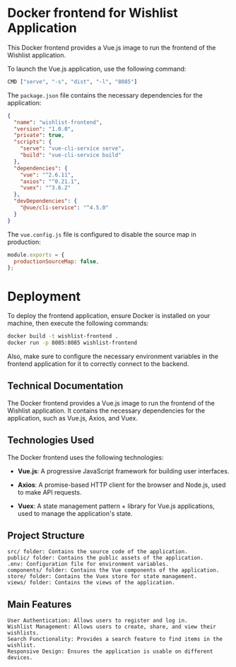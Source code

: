 
# Docker frontend for Wishlist Application

This Docker frontend provides a Vue.js image to run the frontend of the Wishlist application.

To launch the Vue.js application, use the following command:

```bash
CMD ["serve", "-s", "dist", "-l", "8085"]
```

The `package.json` file contains the necessary dependencies for the application:

```json
{
  "name": "wishlist-frontend",
  "version": "1.0.0",
  "private": true,
  "scripts": {
    "serve": "vue-cli-service serve",
    "build": "vue-cli-service build"
  },
  "dependencies": {
    "vue": "^2.6.11",
    "axios": "^0.21.1",
    "vuex": "^3.6.2"
  },
  "devDependencies": {
    "@vue/cli-service": "^4.5.0"
  }
}
```

The `vue.config.js` file is configured to disable the source map in production:

```javascript
module.exports = {
  productionSourceMap: false,
};
```

# Deployment

To deploy the frontend application, ensure Docker is installed on your machine, then execute the following commands:

```bash
docker build -t wishlist-frontend .
docker run -p 8085:8085 wishlist-frontend
```

Also, make sure to configure the necessary environment variables in the frontend application for it to correctly connect to the backend.
## Technical Documentation

The Docker frontend provides a Vue.js image to run the frontend of the Wishlist application. It contains the necessary dependencies for the application, such as Vue.js, Axios, and Vuex.

## Technologies Used

The Docker frontend uses the following technologies:

- **Vue.js**: A progressive JavaScript framework for building user interfaces.

- **Axios**: A promise-based HTTP client for the browser and Node.js, used to make API requests.

- **Vuex**: A state management pattern + library for Vue.js applications, used to manage the application's state.

## Project Structure

    src/ folder: Contains the source code of the application.
    public/ folder: Contains the public assets of the application.
    .env: Configuration file for environment variables.
    components/ folder: Contains the Vue components of the application.
    store/ folder: Contains the Vuex store for state management.
    views/ folder: Contains the views of the application.

## Main Features

    User Authentication: Allows users to register and log in.
    Wishlist Management: Allows users to create, share, and view their wishlists.
    Search Functionality: Provides a search feature to find items in the wishlist.
    Responsive Design: Ensures the application is usable on different devices.

